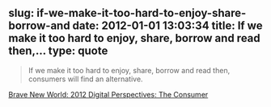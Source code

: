 slug: if-we-make-it-too-hard-to-enjoy-share-borrow-and
date: 2012-01-01 13:03:34
title: If we make it too hard to enjoy, share, borrow and read then,...
type: quote
---

> If we make it too hard to enjoy, share, borrow and read then, consumers will find an alternative.

[Brave New World: 2012 Digital Perspectives: The Consumer](http://bookseller-association.blogspot.com/2011/12/2012-digital-perspectives-consumer.html)
